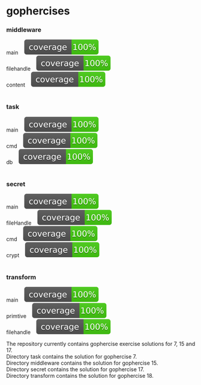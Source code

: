 # gophercises

### middleware
main&nbsp;&nbsp;&nbsp;&nbsp;![middleware](https://github.com/Akshay-Nair/gophercises/blob/master/middleware/coverage.svg)<br>
filehandle&nbsp;&nbsp;&nbsp;&nbsp;![filehandle](https://github.com/Akshay-Nair/gophercises/blob/master/middleware/filehandle/coverage.svg)<br>
content&nbsp;&nbsp;&nbsp;&nbsp;![content](https://github.com/Akshay-Nair/gophercises/blob/master/middleware/content/coverage.svg)<br>
<br>
### task
main&nbsp;&nbsp;&nbsp;&nbsp;![task](https://github.com/Akshay-Nair/gophercises/blob/master/task/coverage.svg)<br>
cmd&nbsp;&nbsp;&nbsp;&nbsp;![cmd](https://github.com/Akshay-Nair/gophercises/blob/master/task/cmd/coverage.svg)<br>
db&nbsp;&nbsp;&nbsp;&nbsp;![db](https://github.com/Akshay-Nair/gophercises/blob/master/task/db/coverage.svg)<br>
<br>
### secret
main&nbsp;&nbsp;&nbsp;&nbsp;![secret](https://github.com/Akshay-Nair/gophercises/blob/master/secret/coverage.svg)<br>
fileHandle&nbsp;&nbsp;&nbsp;&nbsp;![fileHandle](https://github.com/Akshay-Nair/gophercises/blob/master/secret/fileHandle/coverage.svg)<br>
cmd&nbsp;&nbsp;&nbsp;&nbsp;![cmd](https://github.com/Akshay-Nair/gophercises/blob/master/secret/cmd/coverage.svg)<br>
crypt&nbsp;&nbsp;&nbsp;&nbsp;![crypt](https://github.com/Akshay-Nair/gophercises/blob/master/secret/crypt/coverage.svg)<br>
<br>
### transform
main&nbsp;&nbsp;&nbsp;&nbsp;![main](https://github.com/Akshay-Nair/gophercises/blob/master/transform/coverage.svg)<br>
primtive&nbsp;&nbsp;&nbsp;&nbsp;![primtive](https://github.com/Akshay-Nair/gophercises/blob/master/transform/primitive/coverage.svg)<br>
filehandle&nbsp;&nbsp;&nbsp;&nbsp;![filehandle](https://github.com/Akshay-Nair/gophercises/blob/master/transform/filehandle/coverage.svg)<br>


The repository currently contains gophercise exercise solutions for 7, 15 and 17.<br>
Directory task contains the solution for gophercise 7.<br>
Directory middleware contains the solution for gophercise 15.<br>
Directory secret contains the solution for gophercise 17.<br>
Directory transform contains the solution for gophercise 18.<br>
